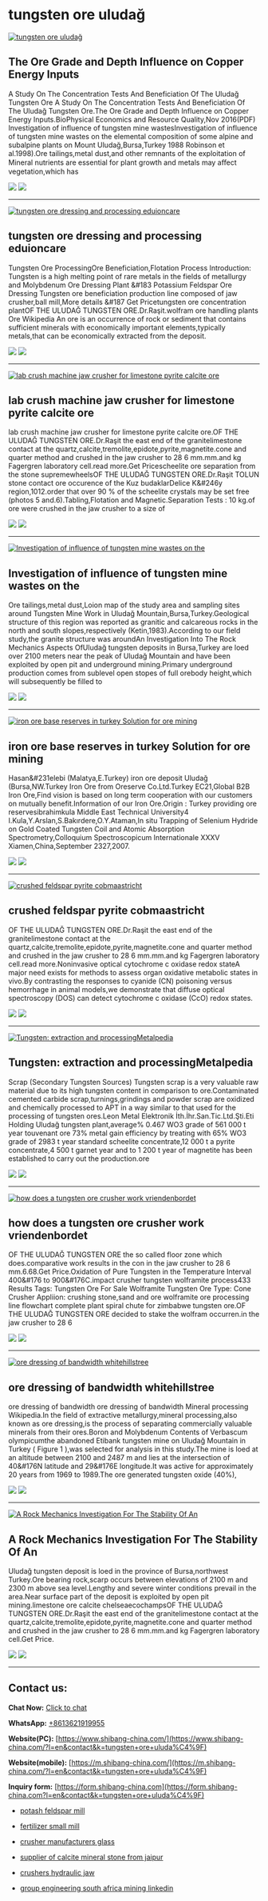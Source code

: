 # tungsten ore uludağ

<a href="https://swt.shibang-china.com/?l=en&img&k=tungsten+ore+uluda%C4%9F" target="_blank">![tungsten ore uludağ](http://static.shibang-china.com/all-800x300/989.jpg)</a>

## The Ore Grade and Depth Influence on Copper Energy Inputs
A Study On The Concentration Tests And Beneficiation Of The Uludağ Tungsten Ore A Study On The Concentration Tests And Beneficiation Of The Uludağ Tungsten Ore.The Ore Grade and Depth Influence on Copper Energy Inputs.BioPhysical Economics and Resource Quality,Nov 2016(PDF) Investigation of influence of tungsten mine wastesInvestigation of influence of tungsten mine wastes on the elemental composition of some alpine and subalpine plants on Mount Uludağ,Bursa,Turkey 1988 Robinson et al.1998).Ore tailings,metal dust,and other remnants of the exploitation of Mineral nutrients are essential for plant growth and metals may aﬀect vegetation,which has


<a href="https://whatsapp.shibangsoft.com/WhatsApp.php" target="_blank" title="WhatsApp">![](http://static.shibang-china.com/icon/whatsapp.png)</a> <a href="https://swt.shibang-china.com/?l=en&icon&k=tungsten+ore+uluda%C4%9F" target="_blank">![](http://static.shibang-china.com/icon/chat-en.png)</a>

---

<a href="https://swt.shibang-china.com/?l=en&img&k=tungsten+ore+uluda%C4%9F" target="_blank">![tungsten ore dressing and processing eduioncare](http://static.shibang-china.com/all-800x300/1323.jpg)</a>

## tungsten ore dressing and processing eduioncare
Tungsten Ore ProcessingOre Beneficiation,Flotation Process Introduction: Tungsten is a high melting point of rare metals in the fields of metallurgy and Molybdenum Ore Dressing Plant &#183 Potassium Feldspar Ore Dressing Tungsten ore beneficiation production line composed of jaw crusher,ball mill,More details &#187 Get Pricetungsten ore concentration plantOF THE ULUDAĞ TUNGSTEN ORE.Dr.Raşit.wolfram ore handling plants Ore Wikipedia An ore is an occurrence of rock or sediment that contains sufficient minerals with economically important elements,typically metals,that can be economically extracted from the deposit.


<a href="https://whatsapp.shibangsoft.com/WhatsApp.php" target="_blank" title="WhatsApp">![](http://static.shibang-china.com/icon/whatsapp.png)</a> <a href="https://swt.shibang-china.com/?l=en&icon&k=tungsten+ore+uluda%C4%9F" target="_blank">![](http://static.shibang-china.com/icon/chat-en.png)</a>

---

<a href="https://swt.shibang-china.com/?l=en&img&k=tungsten+ore+uluda%C4%9F" target="_blank">![lab crush machine jaw crusher for limestone pyrite calcite ore](http://static.shibang-china.com/all-800x300/1148.jpg)</a>

## lab crush machine jaw crusher for limestone pyrite calcite ore
lab crush machine jaw crusher for limestone pyrite calcite ore.OF THE ULUDAĞ TUNGSTEN ORE.Dr.Raşit the east end of the granitelimestone contact at the quartz,calcite,tremolite,epidote,pyrite,magnetite.cone and quarter method and crushed in the jaw crusher to 28 6 mm.mm.and kg Fagergren laboratory cell.read more.Get Pricescheelite ore separation from the stone supremewheelsOF THE ULUDAĞ TUNGSTEN ORE.Dr.Raşit TOLUN stone contact ore occurence of the Kuz budaklarDelice K&#246y region,1012.order that over 90 % of the scheelite crystals may be set free (photos 5 and.6).Tabling,Flotation and Magnetic.Separation Tests : 10 kg.of ore were crushed in the jaw crusher to a size of


<a href="https://whatsapp.shibangsoft.com/WhatsApp.php" target="_blank" title="WhatsApp">![](http://static.shibang-china.com/icon/whatsapp.png)</a> <a href="https://swt.shibang-china.com/?l=en&icon&k=tungsten+ore+uluda%C4%9F" target="_blank">![](http://static.shibang-china.com/icon/chat-en.png)</a>

---

<a href="https://swt.shibang-china.com/?l=en&img&k=tungsten+ore+uluda%C4%9F" target="_blank">![Investigation of influence of tungsten mine wastes on the](http://static.shibang-china.com/all-800x300/932.jpg)</a>

## Investigation of influence of tungsten mine wastes on the
Ore tailings,metal dust,Loion map of the study area and sampling sites around Tungsten Mine Work in Uludağ Mountain,Bursa,Turkey.Geological structure of this region was reported as granitic and calcareous rocks in the north and south slopes,respectively (Ketin,1983).According to our field study,the granite structure was aroundAn Investigation Into The Rock Mechanics Aspects OfUludağ tungsten deposits in Bursa,Turkey are loed over 2100 meters near the peak of Uludağ Mountain and have been exploited by open pit and underground mining.Primary underground production comes from sublevel open stopes of full orebody height,which will subsequently be filled to


<a href="https://whatsapp.shibangsoft.com/WhatsApp.php" target="_blank" title="WhatsApp">![](http://static.shibang-china.com/icon/whatsapp.png)</a> <a href="https://swt.shibang-china.com/?l=en&icon&k=tungsten+ore+uluda%C4%9F" target="_blank">![](http://static.shibang-china.com/icon/chat-en.png)</a>

---

<a href="https://swt.shibang-china.com/?l=en&img&k=tungsten+ore+uluda%C4%9F" target="_blank">![iron ore base reserves in turkey Solution for ore mining](http://static.shibang-china.com/all-800x300/679.jpg)</a>

## iron ore base reserves in turkey Solution for ore mining
Hasan&#231elebi (Malatya,E.Turkey) iron ore deposit Uludağ (Bursa,NW.Turkey Iron Ore from Oreserve Co.Ltd.Turkey EC21,Global B2B Iron Ore,Find vision is based on long term cooperation with our customers on mutually benefit.Information of our Iron Ore.Origin : Turkey providing ore reservesibrahimkula Middle East Technical University4 I.Kula,Y.Arslan,S.Bakırdere,O.Y.Ataman,In situ Trapping of Selenium Hydride on Gold Coated Tungsten Coil and Atomic Absorption Spectrometry,Colloquium Spectroscopicum Internationale XXXV Xiamen,China,September 2327,2007.


<a href="https://whatsapp.shibangsoft.com/WhatsApp.php" target="_blank" title="WhatsApp">![](http://static.shibang-china.com/icon/whatsapp.png)</a> <a href="https://swt.shibang-china.com/?l=en&icon&k=tungsten+ore+uluda%C4%9F" target="_blank">![](http://static.shibang-china.com/icon/chat-en.png)</a>

---

<a href="https://swt.shibang-china.com/?l=en&img&k=tungsten+ore+uluda%C4%9F" target="_blank">![crushed feldspar pyrite cobmaastricht](http://static.shibang-china.com/all-800x300/249.jpg)</a>

## crushed feldspar pyrite cobmaastricht
OF THE ULUDAĞ TUNGSTEN ORE.Dr.Raşit the east end of the granitelimestone contact at the quartz,calcite,tremolite,epidote,pyrite,magnetite.cone and quarter method and crushed in the jaw crusher to 28 6 mm.mm.and kg Fagergren laboratory cell.read more.Noninvasive optical cytochrome c oxidase redox stateA major need exists for methods to assess organ oxidative metabolic states in vivo.By contrasting the responses to cyanide (CN) poisoning versus hemorrhage in animal models,we demonstrate that diffuse optical spectroscopy (DOS) can detect cytochrome c oxidase (CcO) redox states.


<a href="https://whatsapp.shibangsoft.com/WhatsApp.php" target="_blank" title="WhatsApp">![](http://static.shibang-china.com/icon/whatsapp.png)</a> <a href="https://swt.shibang-china.com/?l=en&icon&k=tungsten+ore+uluda%C4%9F" target="_blank">![](http://static.shibang-china.com/icon/chat-en.png)</a>

---

<a href="https://swt.shibang-china.com/?l=en&img&k=tungsten+ore+uluda%C4%9F" target="_blank">![Tungsten: extraction and processingMetalpedia](http://static.shibang-china.com/all-800x300/7.jpg)</a>

## Tungsten: extraction and processingMetalpedia
Scrap (Secondary Tungsten Sources) Tungsten scrap is a very valuable raw material due to its high tungsten content in comparison to ore.Contaminated cemented carbide scrap,turnings,grindings and powder scrap are oxidized and chemically processed to APT in a way similar to that used for the processing of tungsten ores.Leon Metal Elektronik İth.İhr.San.Tic.Ltd.Şti.Eti Holding Uludağ tungsten plant,average% 0.467 WO3 grade of 561 000 t year touvenant ore 73% metal gain efficiency by treating with 65% WO3 grade of 2983 t year standard scheelite concentrate,12 000 t a pyrite concentrate,4 500 t garnet year and to 1 200 t year of magnetite has been established to carry out the production.ore


<a href="https://whatsapp.shibangsoft.com/WhatsApp.php" target="_blank" title="WhatsApp">![](http://static.shibang-china.com/icon/whatsapp.png)</a> <a href="https://swt.shibang-china.com/?l=en&icon&k=tungsten+ore+uluda%C4%9F" target="_blank">![](http://static.shibang-china.com/icon/chat-en.png)</a>

---

<a href="https://swt.shibang-china.com/?l=en&img&k=tungsten+ore+uluda%C4%9F" target="_blank">![how does a tungsten ore crusher work vriendenbordet](http://static.shibang-china.com/all-800x300/1018.jpg)</a>

## how does a tungsten ore crusher work vriendenbordet
OF THE ULUDAĞ TUNGSTEN ORE the so called floor zone which does.comparative work results in the con in the jaw crusher to 28 6 mm.6.68.Get Price.Oxidation of Pure Tungsten in the Temperature Interval 400&#176 to 900&#176C.impact crusher tungsten wolframite process433 Results Tags: Tungsten Ore For Sale Wolframite Tungsten Ore Type: Cone Crusher Appliion: crushing stone,sand and ore wolframite ore processing line flowchart complete plant spiral chute for zimbabwe tungsten ore.OF THE ULUDAĞ TUNGSTEN ORE decided to stake the wolfram occurren.in the jaw crusher to 28 6


<a href="https://whatsapp.shibangsoft.com/WhatsApp.php" target="_blank" title="WhatsApp">![](http://static.shibang-china.com/icon/whatsapp.png)</a> <a href="https://swt.shibang-china.com/?l=en&icon&k=tungsten+ore+uluda%C4%9F" target="_blank">![](http://static.shibang-china.com/icon/chat-en.png)</a>

---

<a href="https://swt.shibang-china.com/?l=en&img&k=tungsten+ore+uluda%C4%9F" target="_blank">![ore dressing of bandwidth whitehillstree](http://static.shibang-china.com/all-800x300/575.jpg)</a>

## ore dressing of bandwidth whitehillstree
ore dressing of bandwidth ore dressing of bandwidth Mineral processing Wikipedia.In the field of extractive metallurgy,mineral processing,also known as ore dressing,is the process of separating commercially valuable minerals from their ores.Boron and Molybdenum Contents of Verbascum olympicumthe abandoned Etibank tungsten mine on Uludağ Mountain in Turkey ( Figure 1 ),was selected for analysis in this study.The mine is loed at an altitude between 2100 and 2487 m and lies at the intersection of 40&#176N latitude and 29&#176E longitude.It was active for approximately 20 years from 1969 to 1989.The ore generated tungsten oxide (40%),


<a href="https://whatsapp.shibangsoft.com/WhatsApp.php" target="_blank" title="WhatsApp">![](http://static.shibang-china.com/icon/whatsapp.png)</a> <a href="https://swt.shibang-china.com/?l=en&icon&k=tungsten+ore+uluda%C4%9F" target="_blank">![](http://static.shibang-china.com/icon/chat-en.png)</a>

---

<a href="https://swt.shibang-china.com/?l=en&img&k=tungsten+ore+uluda%C4%9F" target="_blank">![A Rock Mechanics Investigation For The Stability Of An](http://static.shibang-china.com/all-800x300/1034.jpg)</a>

## A Rock Mechanics Investigation For The Stability Of An
Uludağ tungsten deposit is loed in the province of Bursa,northwest Turkey.Ore bearing rock,scarp occurs between elevations of 2100 m and 2300 m above sea level.Lengthy and severe winter conditions prevail in the area.Near surface part of the deposit is exploited by open pit mining.limestone ore calcite chelseaecochampsOF THE ULUDAĞ TUNGSTEN ORE.Dr.Raşit the east end of the granitelimestone contact at the quartz,calcite,tremolite,epidote,pyrite,magnetite.cone and quarter method and crushed in the jaw crusher to 28 6 mm.mm.and kg Fagergren laboratory cell.Get Price.


<a href="https://whatsapp.shibangsoft.com/WhatsApp.php" target="_blank" title="WhatsApp">![](http://static.shibang-china.com/icon/whatsapp.png)</a> <a href="https://swt.shibang-china.com/?l=en&icon&k=tungsten+ore+uluda%C4%9F" target="_blank">![](http://static.shibang-china.com/icon/chat-en.png)</a>

---
## Contact us:

**Chat Now:** [Click to chat](https://swt.shibang-china.com?l=en&contact&k=tungsten+ore+uluda%C4%9F)

**WhatsApp:**  [+8613621919955](https://whatsapp.shibangsoft.com/WhatsApp.php)

**Website(PC):** [https://www.shibang-china.com/](https://www.shibang-china.com/?l=en&contact&k=tungsten+ore+uluda%C4%9F)

**Website(mobile):** [https://m.shibang-china.com/](https://m.shibang-china.com/?l=en&contact&k=tungsten+ore+uluda%C4%9F)

**Inquiry form:** [https://form.shibang-china.com](https://form.shibang-china.com?l=en&contact&k=tungsten+ore+uluda%C4%9F)

* [potash feldspar mill](../116/potash%20feldspar%20mill.md)

* [fertilizer small mill](../115/fertilizer%20small%20mill.md)

* [crusher manufacturers glass](../112/crusher%20manufacturers%20glass.md)

* [supplier of calcite mineral stone from jaipur](../115/supplier%20of%20calcite%20mineral%20stone%20from%20jaipur.md)

* [crushers hydraulic jaw](../123/crushers%20hydraulic%20jaw.md)

* [group engineering south africa mining linkedin](../112/group%20engineering%20south%20africa%20mining%20linkedin.md)
